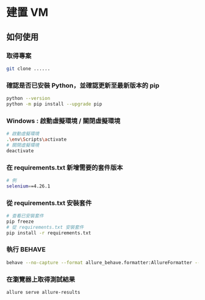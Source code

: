 # 建置 VM

## 如何使用

### 取得專案

```bash
git clone ......
```

### 確認是否已安裝 Python，並確認更新至最新版本的 pip

```bash
python --version
python -m pip install --upgrade pip
```

### Windows : 啟動虛擬環境 / 關閉虛擬環境

```bash
# 啟動虛擬環境
.\env\Scripts\activate
# 關閉虛擬環境
deactivate
```

### 在 requirements.txt 新增需要的套件版本

```bash
# 例
selenium==4.26.1
```

### 從 requirements.txt 安裝套件

```bash
# 查看已安裝套件
pip freeze
# 從 requirements.txt 安裝套件
pip install -r requirements.txt
```

### 執行 BEHAVE

```bash
behave --no-capture --format allure_behave.formatter:AllureFormatter --outfile=allure-results
```

### 在瀏覽器上取得測試結果

```bash
allure serve allure-results
```
